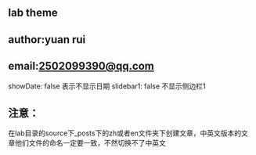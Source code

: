 ## lab theme

## author:yuan rui

## email:2502099390@qq.com

showDate: false 表示不显示日期
slidebar1: false 不显示侧边栏1

## 注意： ##

在lab目录的source下_posts下的zh或者en文件夹下创建文章，中英文版本的文章他们文件的命名一定要一致，不然切换不了中英文